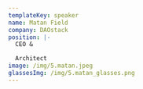 ```yaml
---
templateKey: speaker
name: Matan Field
company: DAOstack
position: |-
  CEO & 

  Architect
image: /img/5.matan.jpeg
glassesImg: /img/5.matan_glasses.png
---
```



